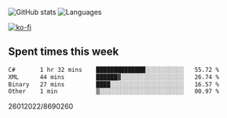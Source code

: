 ![GitHub stats](https://github-readme-stats.vercel.app/api?username=emipa606&theme=github_dark&show_icons=true) 
![Languages](https://github-readme-stats.vercel.app/api/top-langs/?username=emipa606&theme=github_dark&layout=compact)

[![ko-fi](https://ko-fi.com/img/githubbutton_sm.svg)](https://ko-fi.com/G2G55DDYD)

## Spent times this week
<!--START_SECTION:waka-->

```txt
C#       1 hr 32 mins    ██████████████░░░░░░░░░░░   55.72 %
XML      44 mins         ██████▓░░░░░░░░░░░░░░░░░░   26.74 %
Binary   27 mins         ████░░░░░░░░░░░░░░░░░░░░░   16.57 %
Other    1 min           ▒░░░░░░░░░░░░░░░░░░░░░░░░   00.97 %
```

<!--END_SECTION:waka-->


26012022/8690260
